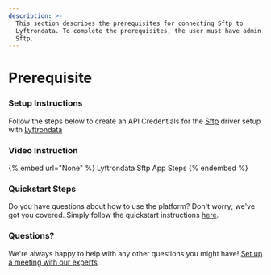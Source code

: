```yaml
---
description: >-
  This section describes the prerequisites for connecting Sftp to
  Lyftrondata. To complete the prerequisites, the user must have admin access to
  Sftp.
---
```


# Prerequisite

<mark style="color:blue;"></mark>

### Setup Instructions

Follow the steps below to create an API Credentials for the [Sftp](None) driver setup with [Lyftrondata](https://www.lyftrondata.com)

### Video Instruction

{% embed url="None" %}
Lyftrondata Sftp App Steps
{% endembed %}

### Quickstart Steps

Do you have questions about how to use the platform? Don't worry; we've got you covered. Simply follow the quickstart instructions [here](README.md).

### Questions? <a href="#questions" id="questions"></a>

We're always happy to help with any other questions you might have! [Set up a meeting with our experts](https://www.lyftrondata.com/book-a-meeting/).

